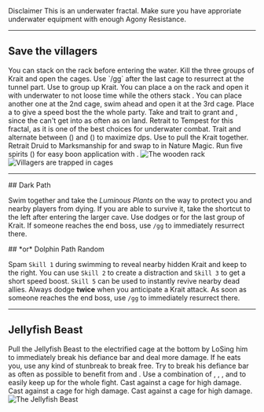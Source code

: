 <Message icon="warning circle">
<MessageHeader>
Disclaimer
</MessageHeader>
This is an underwater fractal. Make sure you have approriate underwater equipment with enough <Icon name="agonyResistance"/> Agony Resistance.
</Message>

---

## Save the villagers <Item id="50082" text="false"/><Item id="24658" text="false"/>
<Grid>
<Column>
You can stack <Boon name="might"/> on the rack before entering the water. Kill the three groups of Krait and open the cages. Use `/gg` after the last cage to resurrect at the tunnel part.

<Tips>
    <Tip specialization="mesmer">Use <Skill id="10255"/> to group up Krait. You can place a <Skill id="10197"/> on the rack and open it with <Skill id="29578"/> underwater to not loose time while the others stack <Boon name="might"/>. You can place another one at the 2nd cage, swim ahead and open it at the 3rd cage. Place a <Skill id="10325"/> to give a speed bost the the whole party.</Tip>
    <Tip specialization="warrior">Take <Skill id="14403"/> and trait <Trait id="1711"/> to grant <Boon name="fury"/> and <Boon name="might"/>, since the <Specialization name="druid"/> can't get into <Skill id="33557"/> as often as on land.</Tip>
    <Tip specialization="tempest">Retrait to Tempest for this fractal, as it is one of the best choices for underwater combat. Trait <Trait id="1503"/> and alternate between <Skill id="29719"/> (<Skill id="5494" text="false"/>) and <Skill id="5597"/> (<Skill id="5492" text="false"/>) to maximize dps.    
        Use <Skill id="5602"/> to pull the Krait together.</Tip>
    <Tip specialization="ranger">Retrait Druid to Marksmanship for <Trait id="986"/> and swap to <Trait id="965"/> in Nature Magic. Run five spirits (<Skill id="21773" text="false"/><Skill id="12497" text="false"/><Skill id="12493" text="false"/><Skill id="12498" text="false"/><Skill id="12569" text="false"/>) for easy boon application with <Trait id="1038"/>.</Tip>
</Tips>

</Column>

<Column width="6" compact>
    <Image src="fractals/aquatic-ruins/images/wooden_rack.jpg" title="The wooden rack"/>
    <Image src="fractals/aquatic-ruins/images/trapped_villagers.jpg" title="Villagers are trapped in cages"/>
</Column>
</Grid>

---

<Grid divided>
<Column>
## Dark Path

Swim together and take the *Luminous Plants* on the way to protect you and nearby players from dying. If you are able to survive it, take the shortcut to the left after entering the larger cave. Use dodges or <Effect name="invulnerability"/> for the last group of Krait. If someone reaches the end boss, use `/gg` to immediately resurrect there.
</Column>

<Column>
## *or* Dolphin Path <Label>Random</Label>

Spam `Skill 1` during swimming to reveal nearby hidden Krait and keep to the right. You can use `Skill 2` to create a distraction and `Skill 3` to get a short speed boost. `Skill 5` can be used to instantly revive nearby dead allies. Always dodge **twice** when you anticipate a Krait attack. As soon as someone reaches the end boss, use `/gg` to immediately resurrect there.
</Column>
</Grid>

---

## <Boss red="true"/> Jellyfish Beast
<Grid>
<Column>
Pull the Jellyfish Beast to the electrified cage at the bottom by LoSing him to immediately break his defiance bar and deal more damage. If he eats you, use any kind of stunbreak to break free. Try to break his defiance bar as often as possible to benefit from <Item id="24868"/> and <Trait id="1502"/>.
</Column>

<Column>
    <Tips>
        <Tip specialization="chronomancer">Use a combination of <Skill id="29830"/>, <Skill id="10377"/>, <Skill id="29578"/>, <Skill id="10236"/> and <Trait id="1866"/> to easily keep up <Boon name="quickness"/> for the whole fight.    
            Cast <Skill id="10318"/> against a cage for high damage.</Tip>
        <Tip specialization="warrior">Cast <Skill id="14480"/> against a cage for high damage.</Tip>
        <Tip specialization="elementalist">Cast <Skill id="5607"/> against a cage for high damage.</Tip>
    </Tips>
</Column>
</Grid>

<Image src="fractals/aquatic-ruins/images/the_jellyfish_beast.jpg" title="The Jellyfish Beast"/>
